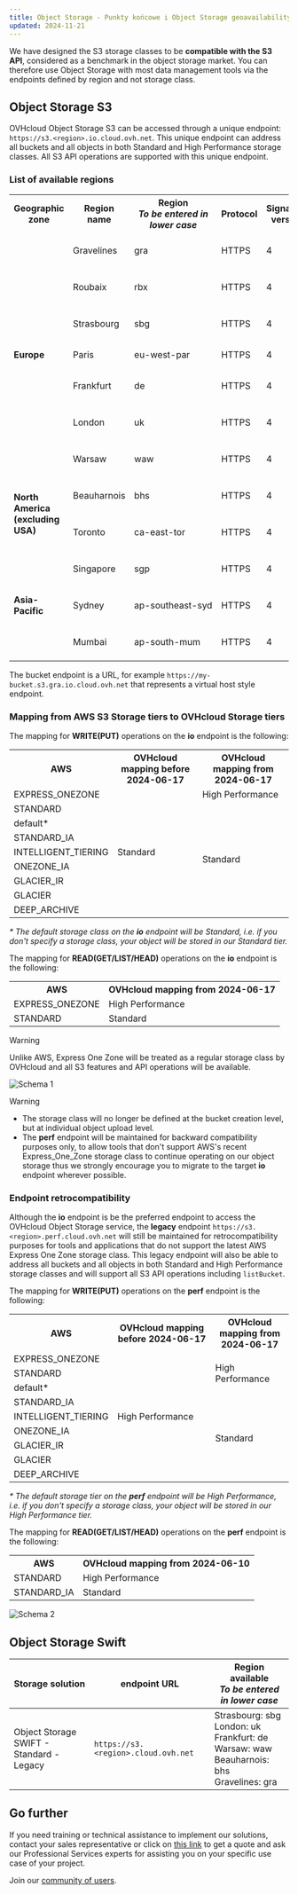 ```yaml
---
title: Object Storage - Punkty końcowe i Object Storage geoavailability (EN)
updated: 2024-11-21
---
```


<style>
td:nth-of-type(2) {
  white-space:nowrap;
}
</style>

We have designed the S3 storage classes to be **compatible with the S3 API**, considered as a benchmark in the object storage market. You can therefore use Object Storage with most data management tools via the endpoints defined by region and not storage class.

## Object Storage S3

OVHcloud Object Storage S3 can be accessed through a unique endpoint: `https://s3.<region>.io.cloud.ovh.net`. This unique endpoint can address all buckets and all objects in both Standard and High Performance storage classes. All S3 API operations are supported with this unique endpoint.

### List of available regions

<table>
    <tr>
        <th>Geographic zone</th>
        <th>Region name</th>
        <th>Region<br><b><i>To be entered in lower case</i></b></th>
        <th>Protocol</th>
        <th>Signature version</th>
        <th>Deployment mode</th>
        <th>Storage tier supported</th>
    </tr>
    <tr>
        <td rowspan=7><strong>Europe</strong></td>
        <td>Gravelines</td>
        <td>gra</td>
        <td>HTTPS</td>
        <td>4</td>
        <td>1-AZ region</td>
        <td>Standard & High Performance</td>
    </tr>
    <tr>
        <td>Roubaix</td>
        <td>rbx</td>
        <td>HTTPS</td>
        <td>4</td>
        <td>1-AZ region</td>
        <td>Standard & High Performance</td>
    </tr>
    <tr>
        <td>Strasbourg</td>
        <td>sbg</td>
        <td>HTTPS</td>
        <td>4</td>
        <td>1-AZ region</td>
        <td>Standard & High Performance</td>
    </tr>
    <tr>
        <td>Paris</td>
        <td>eu-west-par</td>
        <td>HTTPS</td>
        <td>4</td>
        <td>3-AZ region</td>
        <td>Standard only</td>
    </tr>
    <tr>
        <td>Frankfurt</td>
        <td>de</td>
        <td>HTTPS</td>
        <td>4</td>
        <td>1-AZ region</td>
        <td>Standard & High Performance</td>
    </tr>
    <tr>
        <td>London</td>
        <td>uk</td>
        <td>HTTPS</td>
        <td>4</td>
        <td>1-AZ region</td>
        <td>Standard & High Performance</td>
    </tr>
    <tr>
        <td>Warsaw</td>
        <td>waw</td>
        <td>HTTPS</td>
        <td>4</td>
        <td>1-AZ region</td>
        <td>Standard & High Performance</td>
    </tr>
    <tr>
        <td rowspan=2><strong>North America<br>(excluding USA)</strong></td>
        <td>Beauharnois</td>
        <td>bhs</td>
        <td>HTTPS</td>
        <td>4</td>
        <td>1-AZ region</td>
        <td>Standard & High Performance</td>
    </tr>
    <tr>
        <td>Toronto</td>
        <td>ca-east-tor</td>
        <td>HTTPS</td>
        <td>4</td>
        <td>1-AZ region</td>
        <td>Standard & High Performance</td>
    </tr>
    <tr>
        <td rowspan=3><strong>Asia-Pacific</strong></td>
        <td>Singapore</td>
        <td>sgp</td>
        <td>HTTPS</td>
        <td>4</td>
        <td>1-AZ region</td>
        <td>Standard & High Performance</td>
    </tr>
    <tr>
        <td>Sydney</td>
        <td>ap-southeast-syd</td>
        <td>HTTPS</td>
        <td>4</td>
        <td>1-AZ region</td>
        <td>Standard & High Performance</td>
    </tr>
    <tr>
        <td>Mumbai</td>
        <td>ap-south-mum</td>
        <td>HTTPS</td>
        <td>4</td>
        <td>1-AZ region</td>
        <td>Standard & High Performance</td>
    </tr>
</table>

The bucket endpoint is a URL, for example `https://my-bucket.s3.gra.io.cloud.ovh.net` that represents a virtual host style endpoint.

### Mapping from AWS S3 Storage tiers to OVHcloud Storage tiers

The mapping for **WRITE(PUT)** operations on the **io** endpoint is the following:

<table>
    <tr>
        <th>AWS</th>
        <th>OVHcloud mapping before 2024-06-17</th>
        <th>OVHcloud mapping from 2024-06-17</th>
    </tr>
    <tr>
        <td>EXPRESS_ONEZONE</td> 
        <td rowspan=9>Standard</td>
        <td>High Performance</td>
    </tr>
    <tr>
        <td>STANDARD</td>
        <td rowspan=8>Standard</td>
    </tr>
    <tr>
        <td>default*</td>
    </tr>
    <tr>
         <td>STANDARD_IA</td>     
    </tr>
    <tr>
        <td>INTELLIGENT_TIERING</td>
    </tr>
    <tr>
        <td>ONEZONE_IA</td>
    </tr>
    <tr>
        <td>GLACIER_IR</td>
    </tr>
    <tr>
        <td>GLACIER</td>
    </tr>
    <tr>
        <td>DEEP_ARCHIVE</td>
    </tr>
</table>

_* The default storage class on the **io** endpoint will be Standard, i.e. if you don't specify a storage class, your object will be stored in our Standard tier._

The mapping for **READ(GET/LIST/HEAD)** operations on the **io** endpoint is the following:

<table>
    <tr>
        <th>AWS</th>
        <th>OVHcloud mapping from 2024-06-17</th>
    </tr>
    <tr>
        <td>EXPRESS_ONEZONE</td> 
        <td>High Performance</td>
    </tr>
    <tr>
        <td>STANDARD</td>
        <td>Standard</td>
    </tr>
</table>

> [!warning]
> Unlike AWS, Express One Zone will be treated as a regular storage class by OVHcloud and all S3 features and API operations will be available.

![Schema 1](images/io-mapping-v2.png)

> [!warning]
> - The storage class will no longer be defined at the bucket creation level, but at individual object upload level.
> - The **perf** endpoint will be maintained for backward compatibility purposes only, to allow tools that don't support AWS's recent Express_One_Zone storage class to continue operating on our object storage thus we strongly encourage you to migrate to the target **io** endpoint wherever possible.

### Endpoint retrocompatibility

Although the **io** endpoint is be the preferred endpoint to access the OVHcloud Object Storage service, the **legacy** endpoint `https://s3.<region>.perf.cloud.ovh.net` will still be maintained for retrocompatibility purposes for tools and applications that do not support the latest AWS Express One Zone storage class. This legacy endpoint will also be able to address all buckets and all objects in both Standard and High Performance storage classes and will support all S3 API operations including `listBucket`.

The mapping for **WRITE(PUT)** operations on the **perf** endpoint is the following:

<table>
    <tr>
        <th>AWS</th>
        <th>OVHcloud mapping before 2024-06-17</th>
        <th>OVHcloud mapping from 2024-06-17</th>
    </tr>
    <tr>
        <td>EXPRESS_ONEZONE</td> 
        <td rowspan=9>High Performance</td>
        <td rowspan=3>High Performance</td>
    </tr>
    <tr>
        <td>STANDARD</td>
    </tr>
    <tr>
        <td>default*</td>
    </tr>
    <tr>
         <td>STANDARD_IA</td>
        <td rowspan=6>Standard</td>
    </tr>
    <tr>
        <td>INTELLIGENT_TIERING</td>
    </tr>
    <tr>
        <td>ONEZONE_IA</td>
    </tr>
    <tr>
        <td>GLACIER_IR</td>
    </tr>
    <tr>
        <td>GLACIER</td>
    </tr>
    <tr>
        <td>DEEP_ARCHIVE</td>
    </tr>
</table>

_* The default storage tier on the **perf** endpoint will be High Performance, i.e. if you don't specify a storage class, your object will be stored in our High Performance tier._

The mapping for **READ(GET/LIST/HEAD)** operations on the **perf** endpoint is the following:

<table>
    <tr>
        <th>AWS</th>
        <th>OVHcloud mapping from 2024-06-10</th>
    </tr>
    <tr>
        <td>STANDARD</td> 
        <td>High Performance</td>
    </tr>
    <tr>
        <td>STANDARD_IA</td>
        <td>Standard</td>
    </tr>
</table>

![Schema 2](images/perf-mapping-v2.png)

## Object Storage Swift

| Storage solution | endpoint URL | Region available<br><b><i>To be entered in lower case</i></b> |
| ------ | ------ | ------ |
| Object Storage SWIFT - Standard - Legacy |`https://s3.<region>.cloud.ovh.net` | Strasbourg: sbg<br>London: uk<br>Frankfurt: de<br>Warsaw: waw<br>Beauharnois: bhs<br>Gravelines: gra |

## Go further

If you need training or technical assistance to implement our solutions, contact your sales representative or click on [this link](/links/professional-services) to get a quote and ask our Professional Services experts for assisting you on your specific use case of your project.

Join our [community of users](/links/community).
